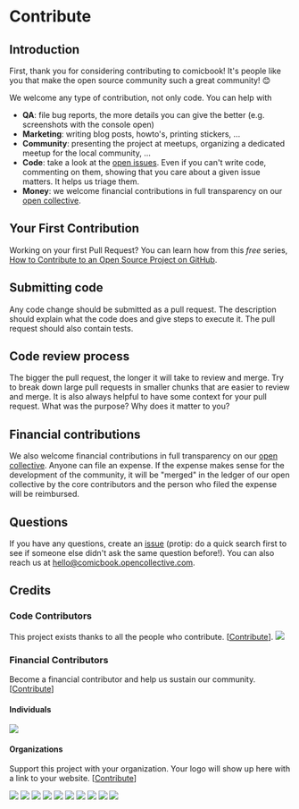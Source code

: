 # Contribute

## Introduction

First, thank you for considering contributing to comicbook! It's people like you that make the open source community such a great community! 😊

We welcome any type of contribution, not only code. You can help with

- **QA**: file bug reports, the more details you can give the better (e.g. screenshots with the console open)
- **Marketing**: writing blog posts, howto's, printing stickers, ...
- **Community**: presenting the project at meetups, organizing a dedicated meetup for the local community, ...
- **Code**: take a look at the [open issues](issues). Even if you can't write code, commenting on them, showing that you care about a given issue matters. It helps us triage them.
- **Money**: we welcome financial contributions in full transparency on our [open collective](https://opencollective.com/comicbook).

## Your First Contribution

Working on your first Pull Request? You can learn how from this _free_ series, [How to Contribute to an Open Source Project on GitHub](https://egghead.io/series/how-to-contribute-to-an-open-source-project-on-github).

## Submitting code

Any code change should be submitted as a pull request. The description should explain what the code does and give steps to execute it. The pull request should also contain tests.

## Code review process

The bigger the pull request, the longer it will take to review and merge. Try to break down large pull requests in smaller chunks that are easier to review and merge.
It is also always helpful to have some context for your pull request. What was the purpose? Why does it matter to you?

## Financial contributions

We also welcome financial contributions in full transparency on our [open collective](https://opencollective.com/comicbook).
Anyone can file an expense. If the expense makes sense for the development of the community, it will be "merged" in the ledger of our open collective by the core contributors and the person who filed the expense will be reimbursed.

## Questions

If you have any questions, create an [issue](issue) (protip: do a quick search first to see if someone else didn't ask the same question before!).
You can also reach us at hello@comicbook.opencollective.com.

## Credits

### Code Contributors

This project exists thanks to all the people who contribute. [[Contribute](CONTRIBUTING.md)].
<a href="https://github.com/moeoverflow/comicbook/graphs/contributors"><img src="https://opencollective.com/comicbook/contributors.svg?width=890&button=false" /></a>

### Financial Contributors

Become a financial contributor and help us sustain our community. [[Contribute](https://opencollective.com/comicbook/contribute)]

#### Individuals

<a href="https://opencollective.com/comicbook"><img src="https://opencollective.com/comicbook/individuals.svg?width=890"></a>

#### Organizations

Support this project with your organization. Your logo will show up here with a link to your website. [[Contribute](https://opencollective.com/comicbook/contribute)]

<a href="https://opencollective.com/comicbook/organization/0/website"><img src="https://opencollective.com/comicbook/organization/0/avatar.svg"></a>
<a href="https://opencollective.com/comicbook/organization/1/website"><img src="https://opencollective.com/comicbook/organization/1/avatar.svg"></a>
<a href="https://opencollective.com/comicbook/organization/2/website"><img src="https://opencollective.com/comicbook/organization/2/avatar.svg"></a>
<a href="https://opencollective.com/comicbook/organization/3/website"><img src="https://opencollective.com/comicbook/organization/3/avatar.svg"></a>
<a href="https://opencollective.com/comicbook/organization/4/website"><img src="https://opencollective.com/comicbook/organization/4/avatar.svg"></a>
<a href="https://opencollective.com/comicbook/organization/5/website"><img src="https://opencollective.com/comicbook/organization/5/avatar.svg"></a>
<a href="https://opencollective.com/comicbook/organization/6/website"><img src="https://opencollective.com/comicbook/organization/6/avatar.svg"></a>
<a href="https://opencollective.com/comicbook/organization/7/website"><img src="https://opencollective.com/comicbook/organization/7/avatar.svg"></a>
<a href="https://opencollective.com/comicbook/organization/8/website"><img src="https://opencollective.com/comicbook/organization/8/avatar.svg"></a>
<a href="https://opencollective.com/comicbook/organization/9/website"><img src="https://opencollective.com/comicbook/organization/9/avatar.svg"></a>

<!-- This `CONTRIBUTING.md` is based on @nayafia's template https://github.com/nayafia/contributing-template -->